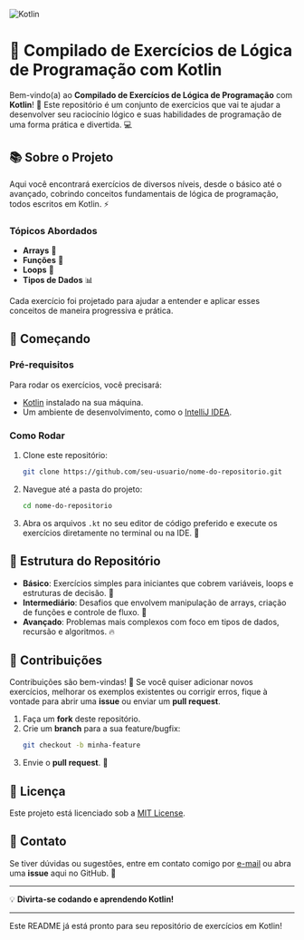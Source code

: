 ![Kotlin](https://img.shields.io/badge/kotlin-%237F52FF.svg?style=for-the-badge&logo=kotlin&logoColor=white)
# 🚀 Compilado de Exercícios de Lógica de Programação com Kotlin 

Bem-vindo(a) ao **Compilado de Exercícios de Lógica de Programação** com **Kotlin**! 🎉 Este repositório é um conjunto de exercícios que vai te ajudar a desenvolver seu raciocínio lógico e suas habilidades de programação de uma forma prática e divertida. 💻

## 📚 Sobre o Projeto

Aqui você encontrará exercícios de diversos níveis, desde o básico até o avançado, cobrindo conceitos fundamentais de lógica de programação, todos escritos em Kotlin. ⚡

### **Tópicos Abordados**
- **Arrays** 🧩
- **Funções** 🔧
- **Loops** 🔄
- **Tipos de Dados** 📊
  
Cada exercício foi projetado para ajudar a entender e aplicar esses conceitos de maneira progressiva e prática.

## 🏁 Começando

### Pré-requisitos

Para rodar os exercícios, você precisará:

- [Kotlin](https://kotlinlang.org/) instalado na sua máquina.
- Um ambiente de desenvolvimento, como o [IntelliJ IDEA](https://www.jetbrains.com/idea/).

### Como Rodar

1. Clone este repositório:
   ```bash
   git clone https://github.com/seu-usuario/nome-do-repositorio.git
   ```
2. Navegue até a pasta do projeto:
   ```bash
   cd nome-do-repositorio
   ```
3. Abra os arquivos `.kt` no seu editor de código preferido e execute os exercícios diretamente no terminal ou na IDE. 🎯

## 📂 Estrutura do Repositório

- **Básico**: Exercícios simples para iniciantes que cobrem variáveis, loops e estruturas de decisão. 🌱
- **Intermediário**: Desafios que envolvem manipulação de arrays, criação de funções e controle de fluxo. 🔧
- **Avançado**: Problemas mais complexos com foco em tipos de dados, recursão e algoritmos. 🔥

## 🤝 Contribuições

Contribuições são bem-vindas! 👐 Se você quiser adicionar novos exercícios, melhorar os exemplos existentes ou corrigir erros, fique à vontade para abrir uma **issue** ou enviar um **pull request**.

1. Faça um **fork** deste repositório.
2. Crie um **branch** para a sua feature/bugfix:
   ```bash
   git checkout -b minha-feature
   ```
3. Envie o **pull request**. 🚀

## 📜 Licença

Este projeto está licenciado sob a [MIT License](LICENSE).

## 💬 Contato

Se tiver dúvidas ou sugestões, entre em contato comigo por [e-mail](mailto:seu-email@gmail.com) ou abra uma **issue** aqui no GitHub. 📧

---

💡 **Divirta-se codando e aprendendo Kotlin!**

---

Este README já está pronto para seu repositório de exercícios em Kotlin!
